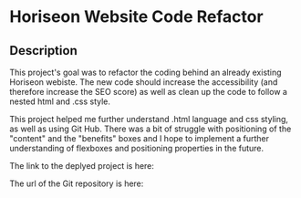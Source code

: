 # Horiseon Website Code Refactor

## Description

This project's goal was to refactor the coding behind an already existing Horiseon webiste.  The new code should increase the accessibility (and therefore increase the SEO score) as well as clean up the code to follow a nested html and .css style.

This project helped me further understand .html language and css styling, as well as using Git Hub.  There was a bit of struggle with positioning of the "content" and the "benefits" boxes and I hope to implement a further understanding of flexboxes and positioning properties in the future.  


The link to the deplyed project is here: 

The url of the Git repository is here: 
